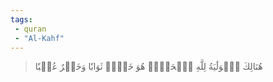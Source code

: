 ```yaml
---
tags: 
 - quran 
 - "Al-Kahf"
---
```


> هُنَالِكَ ٱلۡوَلَٰيَةُ لِلَّهِ ٱلۡحَقِّۚ هُوَ خَيۡرٞ ثَوَابٗا وَخَيۡرٌ عُقۡبٗا
